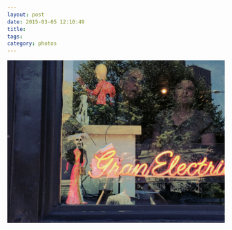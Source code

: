 ```yaml
---
layout: post
date: 2015-03-05 12:10:49
title: 
tags:
category: photos
---
```


![title](/assets/photoblog/gran-electric.jpg)